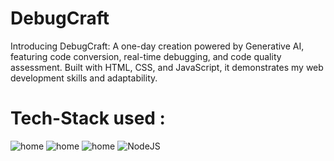 # DebugCraft
Introducing DebugCraft: A one-day creation powered by Generative AI, featuring code conversion, real-time debugging, and code quality assessment. Built with HTML, CSS, and JavaScript, it demonstrates my web development skills and adaptability.
<a href=""> </a>

# Tech-Stack used : 
![home](https://img.shields.io/badge/Promt-engineering-000000?style=for-the-badge&logo=express&logoColor=white) 
![home](https://img.shields.io/badge/html-FF4154?style=for-the-badge&logo=Html&logoColor=white)
![home](https://img.shields.io/badge/css-F26B00?style=for-the-badge&logo=Css&logoColor=white)
![NodeJS](https://img.shields.io/badge/javascript-6DA55F?style=for-the-badge&logo=javascript&logoColor=white)
